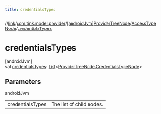 ```yaml
---
title: credentialsTypes
---
```

//[link](../../../../index.html)/[com.tink.model.provider](../../index.html)/[[androidJvm]ProviderTreeNode](../index.html)/[AccessTypeNode](index.html)/[credentialsTypes](credentials-types.html)



# credentialsTypes



[androidJvm]\
val [credentialsTypes](credentials-types.html): [List](https://kotlinlang.org/api/latest/jvm/stdlib/kotlin.collections/-list/index.html)&lt;[ProviderTreeNode.CredentialsTypeNode](../-credentials-type-node/index.html)&gt;



## Parameters


androidJvm

| | |
|---|---|
| credentialsTypes | The list of child nodes. |




